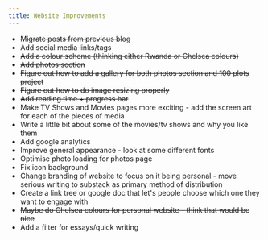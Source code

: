```yaml
---
title: Website Improvements
---
```


- ~~Migrate posts from previous blog~~  
- ~~Add social media links/tags~~ 
- ~~Add a colour scheme (thinking either Rwanda or Chelsea colours)~~
- ~~Add photos section~~ 
- ~~Figure out how to add a gallery for both photos section and 100 plots project~~
- ~~Figure out how to do image resizing properly~~
- ~~Add reading time + progress bar~~
- Make TV Shows and Movies pages more exciting - add the screen art for each of the pieces of media 
- Write a little bit about some of the movies/tv shows and why you like them 
- Add google analytics 
- Improve general appearance - look at some different fonts
- Optimise photo loading for photos page 
- Fix icon background
- Change branding of website to focus on it being personal - move serious writing to substack as primary method of distribution 
- Create a link tree or google doc that let's people choose which one they want to engage with 
- ~~Maybe do Chelsea colours for personal website - think that would be nice~~ 
- Add a filter for essays/quick writing 
